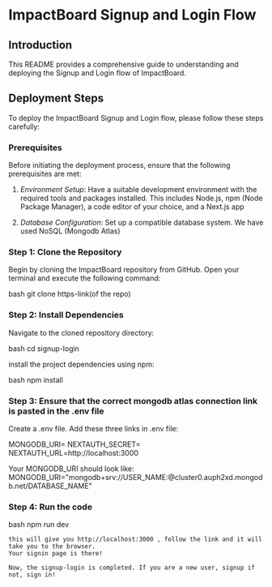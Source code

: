 # ImpactBoard Signup and Login Flow

## Introduction

This README provides a comprehensive guide to understanding and deploying the Signup and Login flow of ImpactBoard.

## Deployment Steps

To deploy the ImpactBoard Signup and Login flow, please follow these steps carefully:

### Prerequisites

Before initiating the deployment process, ensure that the following prerequisites are met:

1. *Environment Setup*: Have a suitable development environment with the required tools and packages installed. This includes Node.js, npm (Node Package Manager), a code editor of your choice, and a Next.js app 

2. *Database Configuration*: Set up a compatible database system. We have used NoSQL (Mongodb Atlas)

### Step 1: Clone the Repository

Begin by cloning the ImpactBoard repository from GitHub. Open your terminal and execute the following command:

bash
git clone https-link(of the repo)


### Step 2: Install Dependencies

Navigate to the cloned repository directory:

bash
cd signup-login

install the project dependencies using npm:

bash
npm install


### Step 3: Ensure that the correct mongodb atlas connection link is pasted in the .env file
Create a .env file.
Add these three links in .env file:

MONGODB_URI=<paste your mongodb URI>
NEXTAUTH_SECRET=<type in any string>
NEXTAUTH_URL=http://localhost:3000

Your MONGODB_URI should look like: 
MONGODB_URI="mongodb+srv://USER_NAME:<password>@cluster0.auph2xd.mongodb.net/DATABASE_NAME"

### Step 4: Run the code

bash
npm run dev

```
this will give you http://localhost:3000 , follow the link and it will take you to the browser.
Your signin page is there!

Now, the signup-login is completed. If you are a new user, signup if not, sign in!